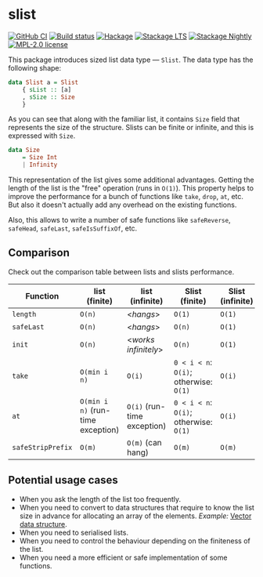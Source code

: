 # slist

[![GitHub CI](https://github.com/vrom911/slist/workflows/CI/badge.svg)](https://github.com/vrom911/slist/actions)
[![Build status](https://img.shields.io/travis/vrom911/slist.svg?logo=travis)](https://travis-ci.org/vrom911/slist)
[![Hackage](https://img.shields.io/hackage/v/slist.svg?logo=haskell)](https://hackage.haskell.org/package/slist)
[![Stackage LTS](http://stackage.org/package/slist/badge/lts)](http://stackage.org/lts/package/slist)
[![Stackage Nightly](http://stackage.org/package/slist/badge/nightly)](http://stackage.org/nightly/package/slist)
[![MPL-2.0 license](https://img.shields.io/badge/license-MPL--2.0-blue.svg)](LICENSE)

This package introduces sized list data type — `Slist`. The data type
has the following shape:

```haskell
data Slist a = Slist
    { sList :: [a]
    , sSize :: Size
    }
```

As you can see that along with the familiar list, it contains `Size` field that
represents the size of the structure. Slists can be finite or infinite, and this
is expressed with `Size`.

```haskell
data Size
    = Size Int
    | Infinity
```

This representation of the list gives some additional advantages. Getting the
length of the list is the "free" operation (runs in `O(1)`). This property
helps to improve the performance for a bunch of functions like `take`, `drop`,
`at`, etc. But also it doesn't actually add any overhead on the existing
functions.

Also, this allows to write a number of safe functions like `safeReverse`,
`safeHead`, `safeLast`, `safeIsSuffixOf`, etc.

## Comparison

Check out the comparison table between lists and slists performance.

| Function          | list (finite)                     | list (infinite)             | Slist (finite)                         | Slist (infinite) |
|-------------------|-----------------------------------|-----------------------------|----------------------------------------|------------------|
| `length`          | `O(n)`                            | <_hangs_>                   | `O(1)`                                 | `O(1)`           |
| `safeLast`        | `O(n)`                            | <_hangs_>                   | `O(n)`                                 | `O(1)`           |
| `init`            | `O(n)`                            | <_works infinitely_>        | `O(n)`                                 | `O(1)`           |
| `take`            | `O(min i n)`                      | `O(i)`                      | `0 < i < n`: `O(i)`; otherwise: `O(1)` | `O(i)`           |
| `at`              | `O(min i n)` (run-time exception) | `O(i)` (run-time exception) | `0 < i < n`: `O(i)`; otherwise: `O(1)` | `O(i)`           |
| `safeStripPrefix` | `O(m)`                            | `O(m)` (can hang)           | `O(m)`                                 | `O(m)`           |

## Potential usage cases

* When you ask the length of the list too frequently.
* When you need to convert to data structures that require to know the list
  size in advance for allocating an array of the elements.
  _Example:_ [Vector data structure](https://hackage.haskell.org/package/vector).
* When you need to serialised lists.
* When you need to control the behaviour depending on the finiteness of the list.
* When you need a more efficient or safe implementation of some functions.
